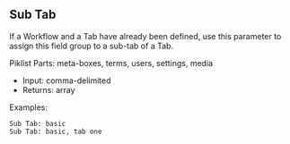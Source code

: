 ## Sub Tab

If a Workflow and a Tab have already been defined, use this parameter to assign this field group to a sub-tab of a Tab.

Piklist Parts: meta-boxes, terms, users, settings, media

* Input:  comma-delimited
* Returns:  array

Examples:
```
Sub Tab: basic
Sub Tab: basic, tab one
```
